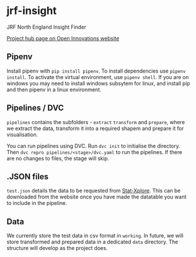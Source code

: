 # jrf-insight
JRF North England Insight Finder

[Project hub page on Open Innovations website](https://open-innovations.org/projects/jrf/north-insight-finder/)

## Pipenv 
Install pipenv with `pip install pipenv`. To install dependencies use `pipenv install`. To activate the virtual environment, use `pipenv shell`. If you are on windows you may need to install windows subsytem for linux, and install pip and then pipenv in a linux environment.

## Pipelines / DVC
`pipelines` contains the subfolders - `extract` `transform` and `prepare`, where we extract the data, transform it into a required shapem and prepare it for visualisation.

You can run pipelines using DVC. Run `dvc init` to initialise the directory. Then `dvc repro pipelines/<stage>/dvc.yaml` to run the pipelines. If there are no changes to files, the stage will skip.

## .JSON files
`test.json` details the data to be requested from [Stat-Xplore](https://stat-xplore.dwp.gov.uk/webapi/jsf/login.xhtml). This can be downloaded from the website once you have made the datatable you want to include in the pipeline.

## Data
We currently store the test data in csv format in `working`. In future, we will store transformed and prepared data in a dedicated `data` directory. The structure will develop as the project does.
